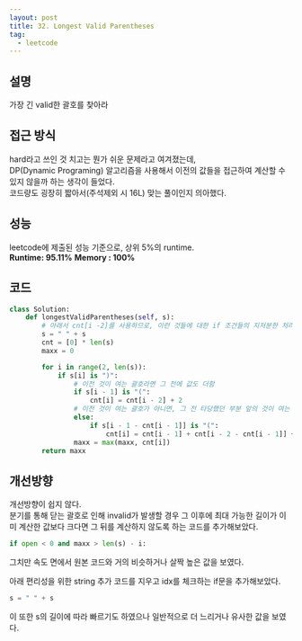 ```yaml
---
layout: post
title: 32. Longest Valid Parentheses
tag:
  - leetcode
---
```


## 설명
가장 긴 valid한 괄호를 찾아라  

## 접근 방식
hard라고 쓰인 것 치고는 뭔가 쉬운 문제라고 여겨졌는데,  
DP(Dynamic Programing) 알고리즘을 사용해서 이전의 값들을 접근하여 계산할 수 있지 않을까 하는 생각이 들었다.  
코드량도 굉장히 짧아서(주석제외 시 16L) 맞는 풀이인지 의아했다.

## 성능
leetcode에 제출된 성능 기준으로, 상위 5%의 runtime.  
**Runtime: 95.11%**
**Memory : 100%**

## 코드
```py
class Solution:
    def longestValidParentheses(self, s):
        # 아래서 cnt[i -2]를 사용하므로, 이런 것들에 대한 if 조건들의 지저분한 처리를 제외하기 위해 공백한 칸 추가
        s = " " + s
        cnt = [0] * len(s)
        maxx = 0

        for i in range(2, len(s)):
            if s[i] is ")":
                # 이전 것이 여는 괄호라면 그 전에 값도 더함
                if s[i - 1] is "(":
                    cnt[i] = cnt[i - 2] + 2
                # 이전 것이 여는 괄호가 아니면, 그 전 타당했던 부분 앞의 것이 여는 괄호인지 체크
                else:
                    if s[i - 1 - cnt[i - 1]] is "(":
                        cnt[i] = cnt[i - 1] + cnt[i - 2 - cnt[i - 1]] + 2
                maxx = max(maxx, cnt[i])
        return maxx
```

## 개선방향
개선방향이 쉽지 않다.  
분기를 통해 닫는 괄호로 인해 invalid가 발생할 경우 그 이후에 최대 가능한 길이가 이미 계산한 값보다 크다면 그 뒤를 계산하지 않도록 하는 코드를 추가해보았다.  
```py
if open < 0 and maxx > len(s) - i:
```
그치만 속도 면에서 원본 코드와 거의 비슷하거나 살짝 높은 값을 보였다.  

아래 편리성을 위한 string 추가 코드를 지우고 idx를 체크하는 if문을 추가해보았다.  
```py
s = " " + s
```
이 또한 s의 길이에 따라 빠르기도 하였으나 일반적으로 더 느리거나 유사한 값을 보였다.
